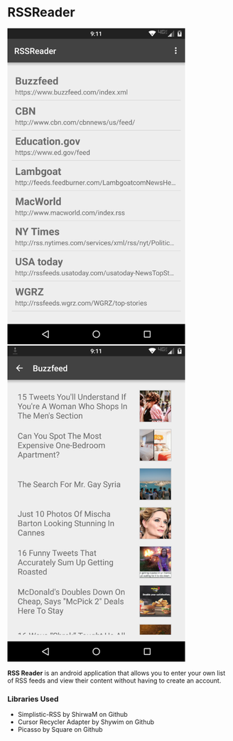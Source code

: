 # RSSReader

<img src="/screenshots/screenshot_main.png" width="400" style="display:inline-block;">
<img src="/screenshots/screenshot_feed.png" width="400" style="display:inline-block;">

**RSS Reader** is an android application that allows you to enter your own list of RSS feeds and view their content without having to create an account.

### Libraries Used
* Simplistic-RSS by ShirwaM on Github
* Cursor Recycler Adapter by Shywim on Github
* Picasso by Square on Github
